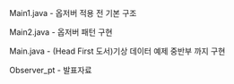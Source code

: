 Main1.java - 옵저버 적용 전 기본 구조

Main2.java - 옵저버 패턴 구현

Main.java - (Head First 도서)기상 데이터 예제 중반부 까지 구현

Observer_pt - 발표자료

